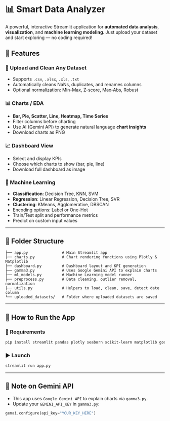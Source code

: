 
# 📊 Smart Data Analyzer

A powerful, interactive Streamlit application for **automated data analysis**, **visualization**, and **machine learning modeling**. Just upload your dataset and start exploring — no coding required!

## 🚀 Features

### 📂 Upload and Clean Any Dataset
- Supports `.csv`, `.xlsx`, `.xls`, `.txt`
- Automatically cleans NaNs, duplicates, and renames columns
- Optional normalization: Min-Max, Z-score, Max-Abs, Robust

### 📊 Charts / EDA
- **Bar, Pie, Scatter, Line, Heatmap, Time Series**
- Filter columns before charting
- Use AI (Gemini API) to generate natural language **chart insights**
- Download charts as PNG

### 📈 Dashboard View
- Select and display KPIs
- Choose which charts to show (bar, pie, line)
- Download full dashboard as image

### 🤖 Machine Learning
- **Classification**: Decision Tree, KNN, SVM
- **Regression**: Linear Regression, Decision Tree, SVR
- **Clustering**: KMeans, Agglomerative, DBSCAN
- Encoding options: Label or One-Hot
- Train/Test split and performance metrics
- Predict on custom input values

---

## 📂 Folder Structure

```
├── app.py               # Main Streamlit app
├── charts.py            # Chart rendering functions using Plotly & Matplotlib
├── dashboard.py         # Dashboard layout and KPI generation
├── gamma3.py            # Uses Google Gemini API to explain charts
├── ml_models.py         # Machine Learning model runner
├── preprocess.py        # Data cleaning, outlier removal, normalization
├── utils.py             # Helpers to load, clean, save, detect date column
└── uploaded_datasets/   # Folder where uploaded datasets are saved
```

---

## 🧠 How to Run the App

### 🔧 Requirements

```bash
pip install streamlit pandas plotly seaborn scikit-learn matplotlib google-generativeai
```

### ▶️ Launch

```bash
streamlit run app.py
```

---

## 🔐 Note on Gemini API

- This app uses `Google Gemini API` to explain charts via `gamma3.py`.
- Update your `GEMINI_API_KEY` in `gamma3.py`:

```python
genai.configure(api_key="YOUR_KEY_HERE")
```
